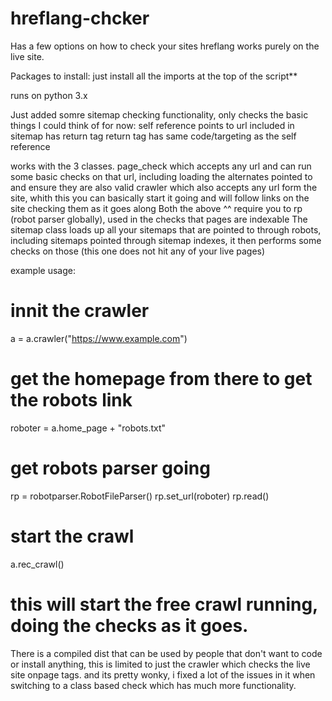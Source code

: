 # hreflang-chcker
Has a few options on how to check your sites hreflang
works purely on the live site.


Packages to install:
	just install all the imports at the top of the script**

runs on python 3.x

Just added somre sitemap checking functionality, only checks the basic things I could think of for now:
	self reference
	points to url included in sitemap
	has return tag
	return tag has same code/targeting as the self reference

works with the 3 classes.
	page_check which accepts any url and can run some basic checks on that url, including loading the alternates pointed to and ensure they are also valid
	crawler which also accepts any url form the site, whith this you can basically start it going and will follow links on the site checking them as it goes along
		Both the above ^^ require you to rp (robot parser globally), used in the checks that pages are indexable
	The sitemap class loads up all your sitemaps that are pointed to through robots, including sitemaps pointed through sitemap indexes, it then performs some checks on those (this one does not hit any of your live pages)


example usage:

# innit the crawler
a = a.crawler("https://www.example.com")
# get the homepage from there to get the robots link
roboter = a.home_page + "robots.txt"
# get robots parser going
rp = robotparser.RobotFileParser()
rp.set_url(roboter)
rp.read()
# start the crawl
a.rec_crawl()


# this will start the free crawl running, doing the checks as it goes.


There is a compiled dist that can be used by people that don't want to code or install anything, this is limited to just the crawler which checks the live site onpage tags. and its pretty wonky, i fixed a lot of the issues in it when switching to a class based check which has much more functionality.
